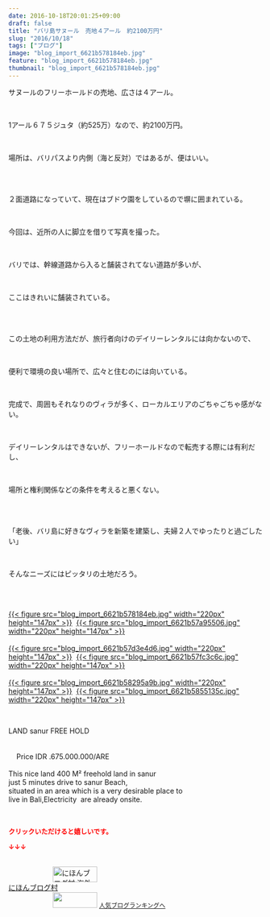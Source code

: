 ```yaml
---
date: 2016-10-18T20:01:25+09:00
draft: false
title: "バリ島サヌール　売地４アール　約2100万円"
slug: "2016/10/18"
tags: ["ブログ"]
image: "blog_import_6621b578184eb.jpg"
feature: "blog_import_6621b578184eb.jpg"
thumbnail: "blog_import_6621b578184eb.jpg"
---
```

<p>サヌールのフリーホールドの売地、広さは４アール。</p><br/><p>1アール６７５ジュタ（約525万）なので、約2100万円。</p><br/><p>場所は、バリパスより内側（海と反対）ではあるが、便はいい。</p><br/><br/><p>２面道路になっていて、現在はブドウ園をしているので塀に囲まれている。</p><br/><p>今回は、近所の人に脚立を借りて写真を撮った。</p><br/><p>バリでは、幹線道路から入ると舗装されてない道路が多いが、</p><br/><p>ここはきれいに舗装されている。</p><br/><br/><p>この土地の利用方法だが、旅行者向けのデイリーレンタルには向かないので、</p><br/><p>便利で環境の良い場所で、広々と住むのには向いている。</p><br/><p>完成で、周囲もそれなりのヴィラが多く、ローカルエリアのごちゃごちゃ感がない。</p><br/><p>デイリーレンタルはできないが、フリーホールドなので転売する際には有利だし、</p><br/><p>場所と権利関係などの条件を考えると悪くない。</p><br/><br/><p>「老後、バリ島に好きなヴィラを新築を建築し、夫婦２人でゆったりと過ごしたい」</p><br/><p>そんなニーズにはピッタリの土地だろう。</p><br/><p><br/><a href="blog_import_6621b5794f65d.jpg">{{< figure src="blog_import_6621b578184eb.jpg" width="220px" height="147px" >}}</a>  <a href="blog_import_6621b57bede67.jpg">{{< figure src="blog_import_6621b57a95506.jpg" width="220px" height="147px" >}}</a> <br/><br/><a href="blog_import_6621b57e74d58.jpg">{{< figure src="blog_import_6621b57d3e4d6.jpg" width="220px" height="147px" >}}</a>  <a href="blog_import_6621b5810a9a1.jpg">{{< figure src="blog_import_6621b57fc3c6c.jpg" width="220px" height="147px" >}}</a> <br/><br/><a href="blog_import_6621b583cb18b.jpg">{{< figure src="blog_import_6621b58295a9b.jpg" width="220px" height="147px" >}}</a>  <a href="blog_import_6621b5868cedb.jpg">{{< figure src="blog_import_6621b5855135c.jpg" width="220px" height="147px" >}}</a> <br/></p><p><br/></p><p>LAND sanur FREE HOLD         <br/>        <br/>        <br/>    Price IDR .675.000.000/ARE   <br/>   <br/>This nice land 400 M² freehold land in sanur   <br/>just 5 minutes drive to sanur Beach,   <br/>situated in an area which is a very desirable place to   <br/>live in Bali,Electricity  are already onsite.   <br/></p><br/><p><font color="#ff0000" size="2"><strong>クリックいただけると嬉しいです。<br/></strong></font></p><p><font color="#ff0000" size="2"><strong>↓↓↓</strong></font></p><p><br/><a href="ranking.html?p_cid=01260127" target="_blank"><img border="0" alt="にほんブログ村 海外生活ブログ バリ島情報へ" src="data:image/svg+xml;charset=utf-8,%3Csvg%20xmlns%3D%22http%3A%2F%2Fwww.w3.org%2F2000%2Fsvg%22%20title%3D%22Placeholder%20for%20Images%22%20role%3D%22presentation%22%20viewBox%3D%220%200%2088%2031%22%20%2F%3E" width="88" height="31" data-src="https://img-proxy.blog-video.jp/images?url=http%3A%2F%2Foverseas.blogmura.com%2Fbali%2Fimg%2Fbali88_31.gif" style="aspect-ratio: auto 88 / 31;"/><noscript><img border="0" alt="にほんブログ村 海外生活ブログ バリ島情報へ" src="https://img-proxy.blog-video.jp/images?url=http%3A%2F%2Foverseas.blogmura.com%2Fbali%2Fimg%2Fbali88_31.gif" width="88" height="31"></noscript></a><br/><a href="ranking.html?p_cid=01260127" target="_blank">にほんブログ村</a> <br/><a title="人気ブログランキングへ" href="link.php?1804582"><img border="0" src="data:image/svg+xml;charset=utf-8,%3Csvg%20xmlns%3D%22http%3A%2F%2Fwww.w3.org%2F2000%2Fsvg%22%20title%3D%22Placeholder%20for%20Images%22%20role%3D%22presentation%22%20viewBox%3D%220%200%2088%2031%22%20%2F%3E" width="88" height="31" data-src="https://blog.with2.net/img/banner/banner_22.gif" style="aspect-ratio: auto 88 / 31;"/><noscript><img border="0" src="https://blog.with2.net/img/banner/banner_22.gif" width="88" height="31"></noscript></a> <a style="FONT-SIZE: 12px" href="link.php?1804582">人気ブログランキングへ</a> </p>

